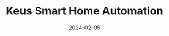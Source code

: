 ---  
layout: startup_page  
title: "Keus Smart Home Automation"  
id: "keus.in"  
permalink: "/keussmarthomeautomationkeus.in02052024/"  
website: "https://keus.in/"  
funding_round: "Series A"  
funding_amount: "₹100Cr"  
investors: "OAKS Consumer Fund"  
about: "Keus Smart Home Automation designs and manufactures wireless automation systems for the premium and luxury segments. Their smart home systems offer control over lighting, appliances, curtains, and more, focusing on modern design and cutting-edge technology. They have a strong track record of collaboration with architects and interior designers."  
markets: "Home automation, Lighting, Appliances, Electrical, and Electronics Manufacturing"  
hq: "Hyderabad, Telangana, India"  
founded_year: "2017"  
linkedin: "https://in.linkedin.com/company/keus-smart-home"  
twitter: ""  
instagram: ""  
facebook: ""  
crunchbase: "https://www.crunchbase.com/organization/keus-a9e1?utm_source=linkedin&utm_medium=referral&utm_campaign=linkedin_companies&utm_content=profile_cta_anon&trk=funding_crunchbase"  
pitchbook: ""  

date_display: "05-Feb-2024"  
date: "2024-02-05"

# SEO Optimization  
meta_title: "Keus Smart Home Automation - Series A Funding (₹100Cr)"  
meta_description: "Keus Smart Home Automation, Keus Smart Home Automation designs and manufactures wireless automation systems for the premium and luxury segments. Their smart home systems offer co..."  
meta_keywords: "Keus Smart Home Automation, Home automation, Lighting, Appliances, Electrical, and Electronics Manufacturing, Series A funding"  
canonical_url: "https://startup.projectstartups.com/keussmarthomeautomationkeus.in02052024/"  
---